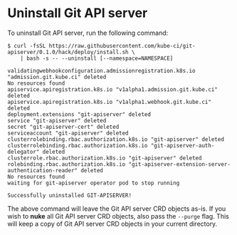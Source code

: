 # Uninstall Git API server

To uninstall Git API server, run the following command:

```console
$ curl -fsSL https://raw.githubusercontent.com/kube-ci/git-apiserver/0.1.0/hack/deploy/install.sh \
    | bash -s -- --uninstall [--namespace=NAMESPACE]

validatingwebhookconfiguration.admissionregistration.k8s.io "admission.git.kube.ci" deleted
No resources found
apiservice.apiregistration.k8s.io "v1alpha1.admission.git.kube.ci" deleted
apiservice.apiregistration.k8s.io "v1alpha1.webhook.git.kube.ci" deleted
deployment.extensions "git-apiserver" deleted
service "git-apiserver" deleted
secret "git-apiserver-cert" deleted
serviceaccount "git-apiserver" deleted
clusterrolebinding.rbac.authorization.k8s.io "git-apiserver" deleted
clusterrolebinding.rbac.authorization.k8s.io "git-apiserver-auth-delegator" deleted
clusterrole.rbac.authorization.k8s.io "git-apiserver" deleted
rolebinding.rbac.authorization.k8s.io "git-apiserver-extension-server-authentication-reader" deleted
No resources found
waiting for git-apiserver operator pod to stop running

Successfully uninstalled GIT-APISERVER!
```

The above command will leave the Git API server CRD objects as-is. If you wish to **nuke** all Git API server CRD objects, also pass the `--purge` flag. This will keep a copy of Git API server CRD objects in your current directory.